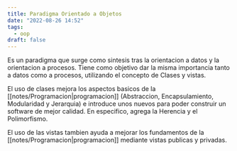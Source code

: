 ```yaml
---
title: Paradigma Orientado a Objetos
date: "2022-08-26 14:52"
tags: 
  - oop
draft: false
---
```

Es un paradigma que surge como sintesis tras la orientacion a datos y la orientacion a procesos. Tiene como objetivo dar la misma importancia tanto a datos como a procesos, utilizando el concepto de Clases y vistas.

El uso de clases mejora los aspectos basicos de la [[notes/Programacion|programacion]] (Abstraccion, Encapsulamiento, Modularidad y Jerarquia) e introduce unos nuevos para poder construir un software de mejor calidad. En especifico, agrega la Herencia y el Polimorfismo.

El uso de las vistas tambien ayuda a mejorar los fundamentos de la [[notes/Programacion|programacion]] mediante vistas publicas y privadas.